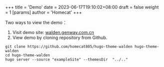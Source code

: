 +++
title = 'Demo'
date = 2023-06-17T19:10:02+08:00
draft = false
weight = 1
[params]
    author = 'Homecat'
+++

Two ways to view the demo：

1. Visit demo site: [walden.genway.com.cn](https://walden.genway.com.cn)
2. View demo by cloning repository from Github.

```
git clone https://github.com/homecat805/hugo-theme-walden hugo-theme-walden
cd hugo-theme-walden
hugo server --source "exampleSite" --themesDir  "../.."
```
